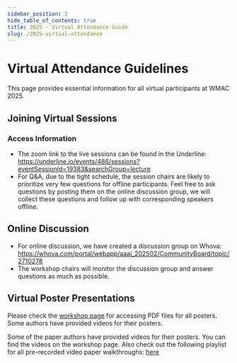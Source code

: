 ```yaml
---
sidebar_position: 2
hide_table_of_contents: true
title: 2025 - Virtual Attendance Guide
slug: /2025-virtual-attendance
---
```


# Virtual Attendance Guidelines

This page provides essential information for all virtual participants at WMAC 2025.

## Joining Virtual Sessions

### Access Information
- The zoom link to the live sessions can be found in the Underline: https://underline.io/events/486/sessions?eventSessionId=19383&searchGroup=lecture
- For Q&A, due to the tight schedule, the session chairs are likely to prioritize very few questions for offline participants. Feel free to ask questions by posting them on the online discussion group, we will collect these questions and follow up with corresponding speakers offline.

## Online Discussion
- For online discussion, we have created a discussion group on Whova: https://whova.com/portal/webapp/aaai_202502/CommunityBoard/topic/2710278
- The workshop chairs will monitor the discussion group and answer questions as much as possible.

## Virtual Poster Presentations

Please check the [workshop page](/workshop) for accessing PDF files for all posters. Some authors have provided videos for their posters.

Some of the paper authors have provided videos for their posters. You can find the videos on the workshop page. Also check out the following playlist for all pre-recorded video paper walkthroughs: [here](https://www.youtube.com/playlist?list=PLS-ey4EXniWlhJmZrugRZ_ubNvznmtGWA)